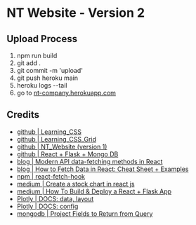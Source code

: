 # NT Website - Version 2


## Upload Process

1. npm run build
2. git add .  
3. git commit -m 'upload'   
4. git push heroku main 
5. heroku logs --tail 
6. go to [nt-company.herokuapp.com](https://nt-company.herokuapp.com/)


## Credits

- [github | Learning_CSS](https://github.com/Arseni1919/Learning_CSS)
- [github | Learning_CSS_Grid](https://github.com/Arseni1919/Learning_CSS_Grid)
- [github | NT_Website (version 1)](https://github.com/Arseni1919/NT_website)
- [github | React + Flask + Mongo DB](https://github.com/Arseni1919/learning_react_flask_mongodb)
- [blog | Modern API data-fetching methods in React](https://blog.logrocket.com/modern-api-data-fetching-methods-react/#:~:text=The%20Fetch%20API%20through%20the,to%20an%20endpoint%2C%20and%20more.)
- [blog | How to Fetch Data in React: Cheat Sheet + Examples](https://www.freecodecamp.org/news/fetch-data-react/)
- [npm | react-fetch-hook](https://www.npmjs.com/package/react-fetch-hook)
- [medium | Create a stock chart in react js](https://medium.com/how-to-react/create-a-stock-chart-in-react-js-677be5f2f356)
- [medium | How To Build & Deploy a React + Flask App](https://towardsdatascience.com/build-deploy-a-react-flask-app-47a89a5d17d9)
- [Plotly | DOCS: data, layout](https://plotly.com/javascript/reference/index/)
- [Plotly | DOCS: config](https://plotly.com/javascript/configuration-options/)
- [mongodb | Project Fields to Return from Query](https://www.mongodb.com/docs/manual/tutorial/project-fields-from-query-results/)